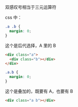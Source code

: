 双感叹号相当于三元运算符

css 中：

```css
.a .b {
  margin: 0;
}
```
这个是后代选择，A 里的 B
```html
<div class="a">
  <div class="b"></div>
</div>
```

```css
.a.b {
  margin: 0;
}
```
这个是叠加的，既要有 A，也要有 B
```html
<div class="a b"></div>
```
